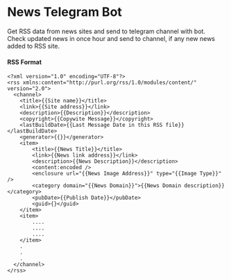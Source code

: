 # News Telegram Bot

Get RSS data from news sites and send to telegram channel with bot.<br/>
Check updated news in once hour and send to channel, if any new news added to RSS site.


#### RSS Format 
```
<?xml version="1.0" encoding="UTF-8"?>
<rss xmlns:content="http://purl.org/rss/1.0/modules/content/" version="2.0">
  <channel>
    <title>{{Site name}}</title>
    <link>{{Site address}}</link>
    <description>{{Description}}</description>
    <copyright>{{Copywite Message}}</copyright>
    <lastBuildDate>{{Last Message Date in this RSS file}}</lastBuildDate>
    <generator>{{}}</generator>
    <item>
        <title>{{News Title}}</title>
        <link>{{News link address}}</link>
        <description>{{News Description}}</description>
        <content:encoded />
        <enclosure url="{{News Image Address}}" type="{{Image Type}}" />
        <category domain="{{News Domain}}">{{News Domain description}}</category>
        <pubDate>{{Publish Date}}</pubDate>
        <guid>{}</guid>
    </item>
    <item>
        ....
        ....
        ....
    </item>
    .
    .
    .
  </channel>
</rss>
```